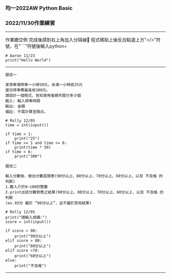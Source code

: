 ### 均一2022AW Python Basic
### 2022/11/30作業練習
---
作業繳交例
完成後請到右上角加入分隔線🙂
程式碼貼上後反白點選上方"</>"符號，在"```"符號後輸入python=
```python=
# Aaron 11/23
print("Hello World")
```
---
```
題目一

某停車場停車一小時50元，未滿一小時收25元
當日停車費最高收300元。
請設計一個程式，告知使用者總共需付多少錢
輸入: 輸入停車時間
輸出: 金額
備註: 不需計算至隔日。
```
```python=
# Rolly 12/05
time = int(input())

if time < 1:
    print("25")
if time >= 1 and time <= 6:
    print(time * 50)
if time > 6:
    print("300")

```
```
題目二

輸入分數後，做出分數區間表(90分以上、80分以上、70分以上、60分以上、以及 不及格 的判斷)
1.數入介於0~100的整數
2.print出該分數對應之結果(90分以上、80分以上、70分以上、60分以上、以及 不及格 的判斷
(ex.93分 屬於 “90分以上”，且不屬於其他結果)
```
```python=
# Rolly 12/05
print("請輸入成績:")
score = int(input())

if score > 90:
    print("90分以上")
elif score > 80:
    print("80分以上")
elif score >70:
    print("60分以上")
else:
    print("不及格")
```
---
